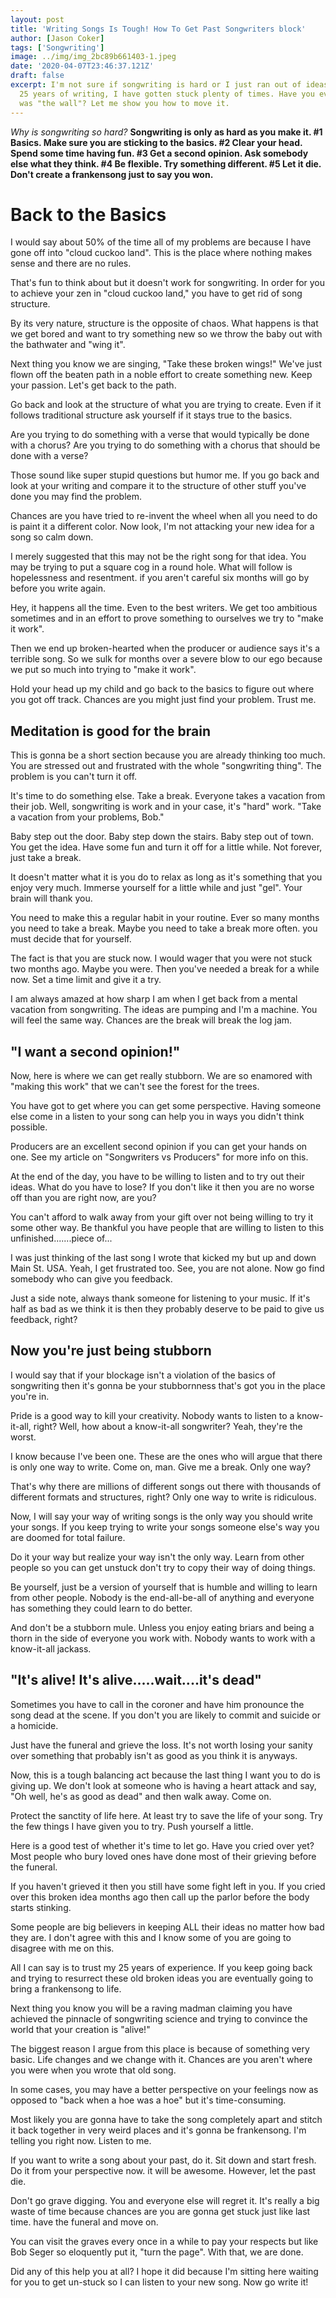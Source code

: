 ```yaml
---
layout: post
title: 'Writing Songs Is Tough! How To Get Past Songwriters block'
author: [Jason Coker]
tags: ['Songwriting']
image: ../img/img_2bc89b661403-1.jpeg
date: '2020-04-07T23:46:37.121Z'
draft: false
excerpt: I'm not sure if songwriting is hard or I just ran out of ideas. Over the last
  25 years of writing, I have gotten stuck plenty of times. Have you ever hit
  was "the wall"? Let me show you how to move it.
---
```


_Why is songwriting so hard?_ **Songwriting is only as hard as you make it. #1 Basics. Make sure you are sticking to the basics. #2 Clear your head. Spend some time having fun. #3 Get a second opinion. Ask somebody else what they think. #4 Be flexible. Try something different. #5 Let it die. Don't create a frankensong just to say you won.**

# **Back to the Basics**

I would say about 50% of the time all of my problems are because I have gone off into "cloud cuckoo land". This is the place where nothing makes sense and there are no rules.

That's fun to think about but it doesn't work for songwriting. In order for you to achieve your zen in "cloud cuckoo land," you have to get rid of song structure.

By its very nature, structure is the opposite of chaos. What happens is that we get bored and want to try something new so we throw the baby out with the bathwater and "wing it".

Next thing you know we are singing, "Take these broken wings!" We've just flown off the beaten path in a noble effort to create something new. Keep your passion. Let's get back to the path.

Go back and look at the structure of what you are trying to create. Even if it follows traditional structure ask yourself if it stays true to the basics.

Are you trying to do something with a verse that would typically be done with a chorus? Are you trying to do something with a chorus that should be done with a verse?

Those sound like super stupid questions but humor me. If you go back and look at your writing and compare it to the structure of other stuff you've done you may find the problem.

Chances are you have tried to re-invent the wheel when all you need to do is paint it a different color. Now look, I'm not attacking your new idea for a song so calm down.

I merely suggested that this may not be the right song for that idea. You may be trying to put a square cog in a round hole. What will follow is hopelessness and resentment. if you aren't careful six months will go by before you write again.

Hey, it happens all the time. Even to the best writers. We get too ambitious sometimes and in an effort to prove something to ourselves we try to "make it work".

Then we end up broken-hearted when the producer or audience says it's a terrible song. So we sulk for months over a severe blow to our ego because we put so much into trying to "make it work".

Hold your head up my child and go back to the basics to figure out where you got off track. Chances are you might just find your problem. Trust me.

## **Meditation is good for the brain**

This is gonna be a short section because you are already thinking too much. You are stressed out and frustrated with the whole "songwriting thing". The problem is you can't turn it off.

It's time to do something else. Take a break. Everyone takes a vacation from their job. Well, songwriting is work and in your case, it's "hard" work. "Take a vacation from your problems, Bob."

Baby step out the door. Baby step down the stairs. Baby step out of town. You get the idea. Have some fun and turn it off for a little while. Not forever, just take a break.

It doesn't matter what it is you do to relax as long as it's something that you enjoy very much. Immerse yourself for a little while and just "gel". Your brain will thank you.

You need to make this a regular habit in your routine. Ever so many months you need to take a break. Maybe you need to take a break more often. you must decide that for yourself.

The fact is that you are stuck now. I would wager that you were not stuck two months ago. Maybe you were. Then you've needed a break for a while now. Set a time limit and give it a try.

I am always amazed at how sharp I am when I get back from a mental vacation from songwriting. The ideas are pumping and I'm a machine. You will feel the same way. Chances are the break will break the log jam.

## **"I want a second opinion!"**

Now, here is where we can get really stubborn. We are so enamored with "making this work" that we can't see the forest for the trees.

You have got to get where you can get some perspective. Having someone else come in a listen to your song can help you in ways you didn't think possible.

Producers are an excellent second opinion if you can get your hands on one. See my article on "Songwriters vs Producers" for more info on this.

At the end of the day, you have to be willing to listen and to try out their ideas. What do you have to lose? If you don't like it then you are no worse off than you are right now, are you?

You can't afford to walk away from your gift over not being willing to try it some other way. Be thankful you have people that are willing to listen to this unfinished.......piece of...

I was just thinking of the last song I wrote that kicked my but up and down Main St. USA. Yeah, I get frustrated too. See, you are not alone. Now go find somebody who can give you feedback.

Just a side note, always thank someone for listening to your music. If it's half as bad as we think it is then they probably deserve to be paid to give us feedback, right?

## **Now you're just being stubborn**

I would say that if your blockage isn't a violation of the basics of songwriting then it's gonna be your stubbornness that's got you in the place you're in.

Pride is a good way to kill your creativity. Nobody wants to listen to a know-it-all, right? Well, how about a know-it-all songwriter? Yeah, they're the worst.

I know because I've been one. These are the ones who will argue that there is only one way to write. Come on, man. Give me a break. Only one way?

That's why there are millions of different songs out there with thousands of different formats and structures, right? Only one way to write is ridiculous.

Now, I will say your way of writing songs is the only way you should write your songs. If you keep trying to write your songs someone else's way you are doomed for total failure.

Do it your way but realize your way isn't the only way. Learn from other people so you can get unstuck don't try to copy their way of doing things.

Be yourself, just be a version of yourself that is humble and willing to learn from other people. Nobody is the end-all-be-all of anything and everyone has something they could learn to do better.

And don't be a stubborn mule. Unless you enjoy eating briars and being a thorn in the side of everyone you work with. Nobody wants to work with a know-it-all jackass.

## **"It's alive! It's alive.....wait....it's dead"**

Sometimes you have to call in the coroner and have him pronounce the song dead at the scene. If you don't you are likely to commit and suicide or a homicide.

Just have the funeral and grieve the loss. It's not worth losing your sanity over something that probably isn't as good as you think it is anyways.

Now, this is a tough balancing act because the last thing I want you to do is giving up. We don't look at someone who is having a heart attack and say, "Oh well, he's as good as dead" and then walk away. Come on.

Protect the sanctity of life here. At least try to save the life of your song. Try the few things I have given you to try. Push yourself a little.

Here is a good test of whether it's time to let go. Have you cried over yet? Most people who bury loved ones have done most of their grieving before the funeral.

If you haven't grieved it then you still have some fight left in you. If you cried over this broken idea months ago then call up the parlor before the body starts stinking.

Some people are big believers in keeping ALL their ideas no matter how bad they are. I don't agree with this and I know some of you are going to disagree with me on this.

All I can say is to trust my 25 years of experience. If you keep going back and trying to resurrect these old broken ideas you are eventually going to bring a frankensong to life.

Next thing you know you will be a raving madman claiming you have achieved the pinnacle of songwriting science and trying to convince the world that your creation is "alive!"

The biggest reason I argue from this place is because of something very basic. Life changes and we change with it. Chances are you aren't where you were when you wrote that old song.

In some cases, you may have a better perspective on your feelings now as opposed to "back when a hoe was a hoe" but it's time-consuming.

Most likely you are gonna have to take the song completely apart and stitch it back together in very weird places and it's gonna be frankensong. I'm telling you right now. Listen to me.

If you want to write a song about your past, do it. Sit down and start fresh. Do it from your perspective now. it will be awesome. However, let the past die.

Don't go grave digging. You and everyone else will regret it. It's really a big waste of time because chances are you are gonna get stuck just like last time. have the funeral and move on.

You can visit the graves every once in a while to pay your respects but like Bob Seger so eloquently put it, "turn the page". With that, we are done.

Did any of this help you at all? I hope it did because I'm sitting here waiting for you to get un-stuck so I can listen to your new song. Now go write it!
